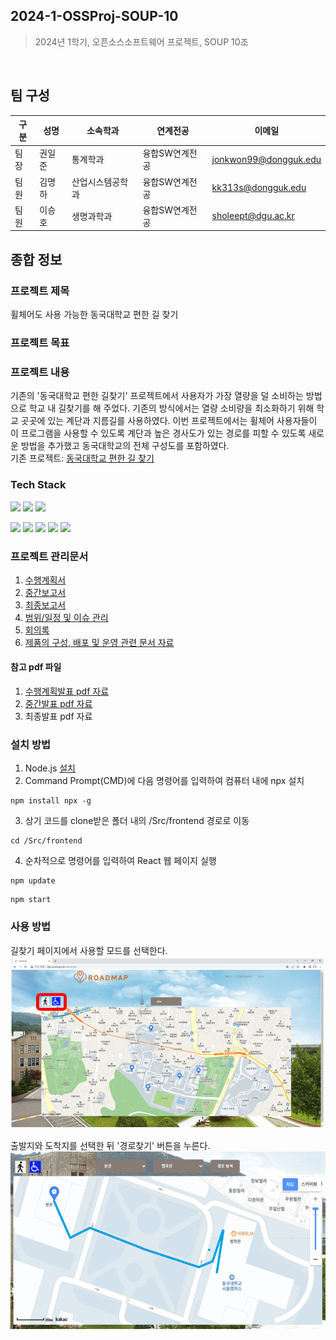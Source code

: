 ## 2024-1-OSSProj-SOUP-10  
> 2024년 1학기, 오픈소스소프트웨어 프로젝트, SOUP 10조  

<br />  

## 팀 구성  

구분 | 성명 | 소속학과 | 연계전공 | 이메일
------|-------|-------|-------|-------
팀장 | 권일준 | 통계학과 | 융합SW연계전공 | jonkwon99@dongguk.edu         
팀원 | 김명하 | 산업시스템공학과 | 융합SW연계전공 | kk313s@dongguk.edu        
팀원 | 이승호 | 생명과학과 | 융합SW연계전공 | sholeept@dgu.ac.kr    

## 종합 정보  
### 프로젝트 제목  
휠체어도 사용 가능한 동국대학교 편한 길 찾기  

### 프로젝트 목표


### 프로젝트 내용
기존의 '동국대학교 편한 길찾기' 프로젝트에서 사용자가 가장 열량을 덜 소비하는 방법으로 학교 내 길찾기를 해 주었다. 기존의 방식에서는 열량 소비량을 최소화하기 위해 학교 곳곳에 있는 계단과 지름길를 사용하였다. 이번 프로젝트에서는 휠체어 사용자들이 이 프로그램을 사용할 수 있도록 계단과 높은 경사도가 있는 경로를 피할 수 있도록 새로운 방법을 추가했고 동국대학교의 전체 구성도를 포함하였다.  
기존 프로젝트: [동국대학교 편한 길 찾기](https://github.com/CSID-DGU/2023-2-OSSP1-Entity-5)  

### Tech Stack
<img src="https://img.shields.io/badge/Intellij-000000?style=flat-square&logo=intellijidea&logoColor=white"/> <img src="https://img.shields.io/badge/Git-F05032?style=flat-square&logo=git&logoColor=white"/> <img src="https://img.shields.io/badge/GitHub-181717?style=flat-square&logo=GitHub&logoColor=white"/>

<img src="https://img.shields.io/badge/React-61DAFB?style=flat-square&logo=React&logoColor=black"/> <img src="https://img.shields.io/badge/HTML5-E34F26?style=flat-square&logo=html5&logoColor=white"/> <img src="https://img.shields.io/badge/CSS3-1572B6?style=flat-square&logo=css3&logoColor=white"/> <img src="https://img.shields.io/badge/JavaScript-F7DF1E?style=flat-square&logo=javascript&logoColor=black"/> <img src="https://img.shields.io/badge/Spring-6DB33F?style=flat-square&logo=Spring&logoColor=white"/>

### 프로젝트 관리문서
1. [수행계획서](https://github.com/CSID-DGU/2024-1-OSSProj-SOUP-10/blob/main/Doc/1_1_OSSProj_10_SOUP_%EC%88%98%ED%96%89%EA%B3%84%ED%9A%8D%EC%84%9C.md)
2. [중간보고서](https://github.com/CSID-DGU/2024-1-OSSProj-SOUP-10/blob/main/Doc/2_1_OSSProj_10_SOUP_%EC%A4%91%EA%B0%84%EB%B3%B4%EA%B3%A0%EC%84%9C.md)
3. [최종보고서](https://github.com/CSID-DGU/2024-1-OSSProj-SOUP-10/blob/main/Doc/3_1_OSSProj_10_SOUP_%EC%B5%9C%EC%A2%85%EB%B3%B4%EA%B3%A0%EC%84%9C.md)
4. [범위/일정 및 이슈 관리](https://github.com/CSID-DGU/2024-1-OSSProj-SOUP-10/blob/main/Doc/4_1_OSSProj_10_SOUP_%EB%B2%94%EC%9C%84_%EC%9D%BC%EC%A0%95_%EC%9D%B4%EC%8A%88%EA%B4%80%EB%A6%AC.md)
5. [회의록](https://github.com/CSID-DGU/2024-1-OSSProj-SOUP-10/blob/main/Doc/4_2_OSSProj_10_SOUP_%ED%9A%8C%EC%9D%98%EB%A1%9D.md)
6. [제품의 구성, 배포 및 운영 관련 문서 자료](https://github.com/CSID-DGU/2024-1-OSSProj-SOUP-10/blob/main/Doc/4_3_OSSProj_10_SOUP_%EC%A0%9C%ED%92%88%EA%B5%AC%EC%84%B1%EB%B0%B0%ED%8F%AC%EC%9A%B4%EC%98%81%EC%9E%90%EB%A3%8C.md)

#### 참고 pdf 파일
1. [수행계획발표 pdf 자료](https://github.com/CSID-DGU/2024-1-OSSProj-SOUP-10/blob/main/Doc/1_3_OSSProj_10_SOUP_%EC%88%98%ED%96%89%EA%B3%84%ED%9A%8D%EB%B0%9C%ED%91%9C%EC%9E%90%EB%A3%8C.pdf)  
2. [중간발표 pdf 자료](https://github.com/CSID-DGU/2024-1-OSSProj-SOUP-10/blob/main/Doc/1_3_OSSProj_10_SOUP_%EC%88%98%ED%96%89%EA%B3%84%ED%9A%8D%EB%B0%9C%ED%91%9C%EC%9E%90%EB%A3%8C.pdf)  
3. 최종발표 pdf 자료

### 설치 방법  
1. Node.js [설치](https://nodejs.org/en/download/current/)  
2. Command Prompt(CMD)에 다음 명령어를 입력하여 컴퓨터 내에 npx 설치
```
npm install npx -g
```
3. 상기 코드를 clone받은 폴더 내의 /Src/frontend 경로로 이동
```
cd /Src/frontend
```
4. 순차적으로 명령어를 입력하여 React 웹 페이지 실행
```
npm update
```
```
npm start
```

### 사용 방법  
길찾기 페이지에서 사용할 모드를 선택한다.  
<img width="550" alt="image" src="https://github.com/CSID-DGU/2024-1-OSSProj-SOUP-10/blob/main/Doc/ReferenceImages/UI1.png">  

출발지와 도착지를 선택한 뒤 '경로찾기' 버튼을 누른다.  
<img width="550" alt="image" src="https://github.com/CSID-DGU/2024-1-OSSProj-SOUP-10/blob/main/Doc/ReferenceImages/UI2.png">

